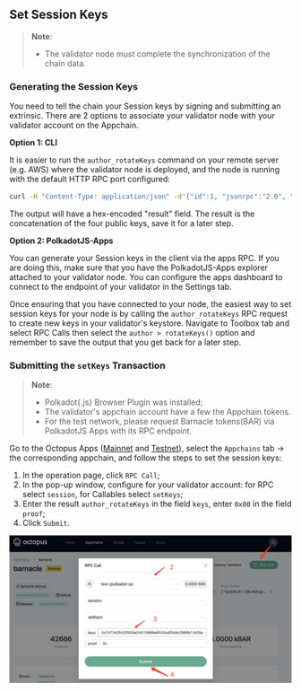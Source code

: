 ## Set Session Keys

> **Note**:
>
> * The validator node must complete the synchronization of the chain data.

### Generating the Session Keys

You need to tell the chain your Session keys by signing and submitting an extrinsic. There are 2 options to associate your validator node with your validator account on the Appchain.

**Option 1: CLI**

It is easier to run the `author_rotateKeys` command on your remote server (e.g. AWS) where the validator node is deployed, and the node is running with the default HTTP RPC port configured:

```bash
curl -H "Content-Type: application/json" -d'{"id":1, "jsonrpc":"2.0", "method": "author_rotateKeys", "params":[]}' http://localhost:9933
```

The output will have a hex-encoded "result" field. The result is the concatenation of the four public keys, save it for a later step.

**Option 2: PolkadotJS-Apps**

You can generate your Session keys in the client via the apps RPC. If you are doing this, make sure that you have the PolkadotJS-Apps explorer attached to your validator node. You can configure the apps dashboard to connect to the endpoint of your validator in the Settings tab.

Once ensuring that you have connected to your node, the easiest way to set session keys for your node is by calling the `author_rotateKeys` RPC request to create new keys in your validator's keystore. Navigate to Toolbox tab and select RPC Calls then select the `author > rotateKeys()` option and remember to save the output that you get back for a later step.

### Submitting the `setKeys` Transaction

> **Note**: 
>
> * Polkadot{.js} Browser Plugin was installed;
> * The validator's appchain account have a few the Appchain tokens.
> * For the test network, please request Barnacle tokens(BAR) via PolkadotJS Apps with its RPC endpoint.

Go to the Octopus Apps ([Mainnet](https://mainnet.oct.network) and [Testnet](https://testnet.oct.network)), select the `Appchains` tab -> the corresponding appchain, and follow the steps to set the session keys:

1. In the operation page, click `RPC Call`;
2. In the pop-up window, configure for your validator account: for RPC select `session`, for Callables select `setKeys`;
3. Enter the result `author_rotateKeys` in the field `keys`, enter `0x00` in the field `proof`;
4. Click `Submit`.

![set session keys](../maintain/validator_set_session_keys.jpg)

